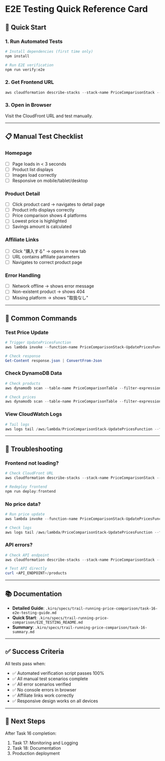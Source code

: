 # E2E Testing Quick Reference Card

## 🚀 Quick Start

### 1. Run Automated Tests

```bash
# Install dependencies (first time only)
npm install

# Run E2E verification
npm run verify:e2e
```

### 2. Get Frontend URL

```powershell
aws cloudformation describe-stacks --stack-name PriceComparisonStack --query "Stacks[0].Outputs[?OutputKey=='CloudFrontUrl'].OutputValue" --output text
```

### 3. Open in Browser

Visit the CloudFront URL and test manually.

---

## 📋 Manual Test Checklist

### Homepage

- [ ] Page loads in < 3 seconds
- [ ] Product list displays
- [ ] Images load correctly
- [ ] Responsive on mobile/tablet/desktop

### Product Detail

- [ ] Click product card → navigates to detail page
- [ ] Product info displays correctly
- [ ] Price comparison shows 4 platforms
- [ ] Lowest price is highlighted
- [ ] Savings amount is calculated

### Affiliate Links

- [ ] Click "購入する" → opens in new tab
- [ ] URL contains affiliate parameters
- [ ] Navigates to correct product page

### Error Handling

- [ ] Network offline → shows error message
- [ ] Non-existent product → shows 404
- [ ] Missing platform → shows "取扱なし"

---

## 🔧 Common Commands

### Test Price Update

```powershell
# Trigger UpdatePricesFunction
aws lambda invoke --function-name PriceComparisonStack-UpdatePricesFunction --payload '{}' response.json

# Check response
Get-Content response.json | ConvertFrom-Json
```

### Check DynamoDB Data

```powershell
# Check products
aws dynamodb scan --table-name PriceComparisonTable --filter-expression "begins_with(PK, :pk)" --expression-attribute-values '{":pk":{"S":"PRODUCT#"}}' --max-items 5

# Check prices
aws dynamodb scan --table-name PriceComparisonTable --filter-expression "begins_with(SK, :sk)" --expression-attribute-values '{":sk":{"S":"PRICE#"}}' --max-items 10
```

### View CloudWatch Logs

```powershell
# Tail logs
aws logs tail /aws/lambda/PriceComparisonStack-UpdatePricesFunction --follow
```

---

## 🐛 Troubleshooting

### Frontend not loading?

```powershell
# Check CloudFront URL
aws cloudformation describe-stacks --stack-name PriceComparisonStack --query "Stacks[0].Outputs[?OutputKey=='CloudFrontUrl'].OutputValue" --output text

# Redeploy frontend
npm run deploy:frontend
```

### No price data?

```powershell
# Run price update
aws lambda invoke --function-name PriceComparisonStack-UpdatePricesFunction --payload '{}' response.json

# Check logs
aws logs tail /aws/lambda/PriceComparisonStack-UpdatePricesFunction --follow
```

### API errors?

```powershell
# Check API endpoint
aws cloudformation describe-stacks --stack-name PriceComparisonStack --query "Stacks[0].Outputs[?OutputKey=='ApiEndpoint'].OutputValue" --output text

# Test API directly
curl <API_ENDPOINT>/products
```

---

## 📚 Documentation

- **Detailed Guide**: `.kiro/specs/trail-running-price-comparison/task-16-e2e-testing-guide.md`
- **Quick Start**: `.kiro/specs/trail-running-price-comparison/E2E_TESTING_README.md`
- **Summary**: `.kiro/specs/trail-running-price-comparison/task-16-summary.md`

---

## ✅ Success Criteria

All tests pass when:

- ✅ Automated verification script passes 100%
- ✅ All manual test scenarios complete
- ✅ All error scenarios verified
- ✅ No console errors in browser
- ✅ Affiliate links work correctly
- ✅ Responsive design works on all devices

---

## 🎯 Next Steps

After Task 16 completion:

1. Task 17: Monitoring and Logging
2. Task 18: Documentation
3. Production deployment
